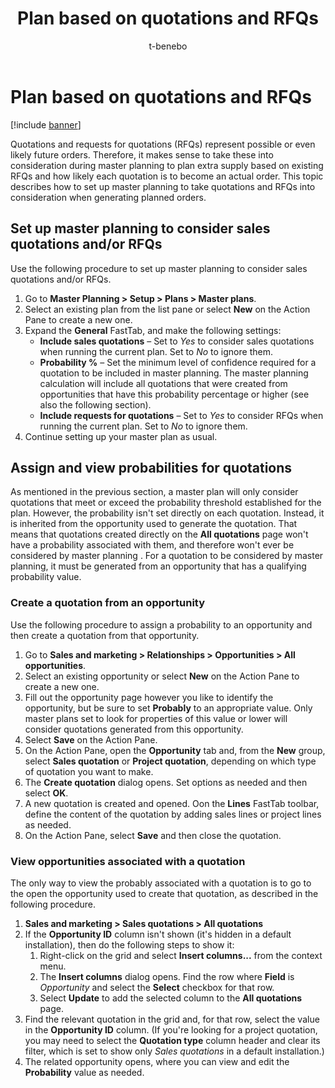 ﻿---
title: Plan based on quotations and RFQs
description: This topic describes how to set up master planning to take quotations and requests for quotation (RFQs) into consideration when generating planned orders.
author: t-benebo
ms.date: 09/20/2022
ms.topic: article
ms.search.form: SalesQuotationListPage, ReqPlanSched, SalesQuotationTable, smmOpportunityTable
audience: Application User
ms.reviewer: kamaybac
ms.search.region: Global
ms.author: benebotg
ms.search.validFrom: 2022-09-20
ms.dyn365.ops.version: 10.0.30
---

# Plan based on quotations and RFQs

[!include [banner](../../includes/banner.md)]

Quotations and requests for quotations (RFQs) represent possible or even likely future orders. Therefore, it makes sense to take these into consideration during master planning to plan extra supply based on existing RFQs and how likely each quotation is to become an actual order. This topic describes how to set up master planning to take quotations and RFQs into consideration when generating planned orders.

## Set up master planning to consider sales quotations and/or RFQs

Use the following procedure to set up master planning to consider sales quotations and/or RFQs.

1. Go to **Master Planning \> Setup \> Plans \> Master plans**.
1. Select an existing plan from the list pane or select **New** on the Action Pane to create a new one.
1. Expand the **General** FastTab, and make the following settings:
    - **Include sales quotations** – Set to *Yes* to consider sales quotations when running the current plan. Set to *No* to ignore them.
    - **Probability %** – Set the minimum level of confidence required for a quotation to be included in master planning. The master planning calculation will include all quotations that were created from opportunities that have this probability percentage or higher (see also the following section). <!-- KFM: Set to zero to plan for all quotations (including those with no opportunity?) -->
    - **Include requests for quotations** – Set to *Yes* to consider RFQs when running the current plan. Set to *No* to ignore them. <!--KFM: What does it mean to consider RFQs? Do we generate planned orders to cover all of them? Does the Probability % apply for these too?  -->
1. Continue setting up your master plan as usual.

## Assign and view probabilities for quotations

As mentioned in the previous section, a master plan will only consider quotations that meet or exceed the probability threshold established for the plan. However, the probability isn't set directly on each quotation. Instead, it is inherited from the opportunity used to generate the quotation. That means that quotations created directly on the **All quotations** page won't have a probability associated with them, and therefore won't ever be considered by master planning <!-- KFM: What about plans set to 0%? -->. For a quotation to be considered by master planning, it must be generated from an opportunity that has a qualifying probability value. <!-- KFM: Is there really no way to assign an opportunity to an existing quotation? -->

### Create a quotation from an opportunity

Use the following procedure to assign a probability to an opportunity and then create a quotation from that opportunity.

1. Go to **Sales and marketing \> Relationships \> Opportunities \> All opportunities**.
1. Select an existing opportunity or select **New** on the Action Pane to create a new one.
1. Fill out the opportunity page however you like to identify the opportunity, but be sure to set **Probably** to an appropriate value. Only master plans set to look for properties of this value or lower will consider quotations generated from this opportunity.
1. Select **Save** on the Action Pane.
1. On the Action Pane, open the **Opportunity** tab and, from the **New** group, select **Sales quotation** or **Project quotation**, depending on which type of quotation you want to make.
1. The **Create quotation** dialog opens. Set options as needed and then select **OK**.
1. A new quotation is created and opened. Oon the **Lines** FastTab toolbar, define the content of the quotation by adding sales lines or project lines as needed.
1. On the Action Pane, select **Save** and then close the quotation.

### View opportunities associated with a quotation

The only way to view the probably associated with a quotation is to go to the open the opportunity used to create that quotation, as described in the following procedure.

1. **Sales and marketing \> Sales quotations \> All quotations**
1. If the **Opportunity ID** column isn't shown (it's hidden in a default installation), then do the following steps to show it: <!-- KFM: Is there a way to make the app show this column from now on? For me it goes away each time I reload the page. -->
    1. Right-click on the grid and select **Insert columns...** from the context menu.
    1. The **Insert columns** dialog opens. Find the row where **Field** is *Opportunity* and select the **Select** checkbox for that row.
    1. Select **Update** to add the selected column to the **All quotations** page.
1. Find the relevant quotation in the grid and, for that row, select the value in the **Opportunity ID** column. (If you're looking for a project quotation, you may need to select the **Quotation type** column header and clear its filter, which is set to show only *Sales quotations* in a default installation.)
1. The related opportunity opens, where you can view and edit the **Probability** value as needed. <!-- KFM: Will editing this now have any effect? -->


<!-- KFM: I think we need a section that explains how master planning works with RFQs. Any special considerations, such as status, type, date, responses, etc.? When/how do these get resolved? -->